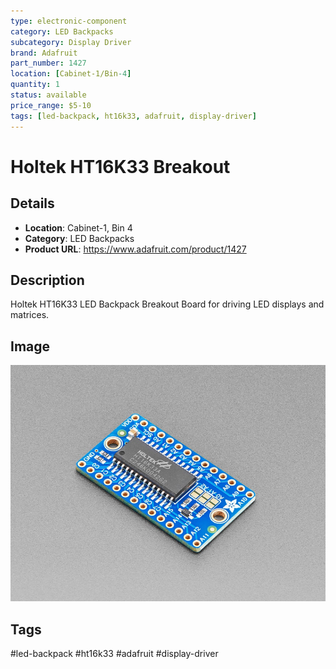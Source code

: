 ```yaml
---
type: electronic-component
category: LED Backpacks
subcategory: Display Driver
brand: Adafruit
part_number: 1427
location: [Cabinet-1/Bin-4]
quantity: 1
status: available
price_range: $5-10
tags: [led-backpack, ht16k33, adafruit, display-driver]
---
```


# Holtek HT16K33 Breakout

## Details

- **Location**: Cabinet-1, Bin 4
- **Category**: LED Backpacks
- **Product URL**: https://www.adafruit.com/product/1427

## Description

Holtek HT16K33 LED Backpack Breakout Board for driving LED displays and matrices.

## Image

![Holtek HT16K33 LED Backpack Breakout Board](../attachments/holtek-ht16k33-breakout-fixed.jpg)

## Tags

#led-backpack #ht16k33 #adafruit #display-driver
